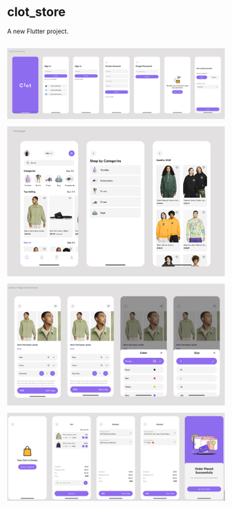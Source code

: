 # clot_store

A new Flutter project.

<br />
<img align="center" alt ="homePage" width ="900" src="https://github.com/Hasib2k21/Cloth-Store/blob/master/assets/images/clot1.png"></img>
<br />
<br />
<img align="center" alt ="homePage" width ="900" src="https://github.com/Hasib2k21/Cloth-Store/blob/master/assets/images/clot2.png"></img>
<br />
<br />
<img align="center" alt ="homePage" width ="900" src="https://github.com/Hasib2k21/Cloth-Store/blob/master/assets/images/clot3.png"></img>
<br />
<br />
<img align="center" alt ="homePage" width ="900" src="https://github.com/Hasib2k21/Cloth-Store/blob/master/assets/images/clot4.png"></img>
<br />
